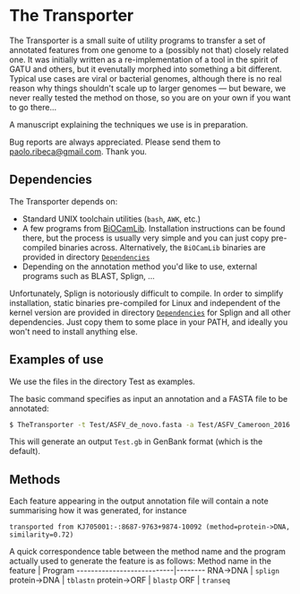 # The Transporter

The Transporter is a small suite of utility programs to transfer a set of annotated features from one genome to a (possibly not that) closely related one. It was initially written as a re-implementation of a tool in the spirit of GATU and others, but it evenutally morphed into something a bit different. Typical use cases are viral or bacterial genomes, although there is no real reason why things shouldn't scale up to larger genomes &mdash; but beware, we never really tested the method on those, so you are on your own if you want to go there... 

A manuscript explaining the techniques we use is in preparation.

Bug reports are always appreciated. Please send them to [paolo.ribeca@gmail.com](mailto:paolo.ribeca@gmail.com). Thank you.

## Dependencies

The Transporter depends on:
* Standard UNIX toolchain utilities (`bash`, `AWK`, etc.)
* A few programs from [BiOCamLib](https://github.com/PaoloRibeca/BiOCamLib). Installation instructions can be found there, but the process is usually very simple and you can just copy pre-compiled binaries across. Alternatively, the `BiOCamLib` binaries are provided in directory [`Dependencies`](Dependencies)
* Depending on the annotation method you'd like to use, external programs such as BLAST, Splign, ...

Unfortunately, Splign is notoriously difficult to compile. In order to simplify installation, static binaries pre-compiled for Linux and independent of the kernel version are provided in directory [`Dependencies`](Dependencies) for Splign and all other dependencies. Just copy them to some place in your PATH, and ideally you won't need to install anything else.

## Examples of use

We use the files in the directory Test as examples.

The basic command specifies as input an annotation and a FASTA file to be annotated:

```bash
$ TheTransporter -t Test/ASFV_de_novo.fasta -a Test/ASFV_Cameroon_2016.gbk -o Test
```
This will generate an output `Test.gb` in GenBank format (which is the default).

## Methods

Each feature appearing in the output annotation file will contain a note summarising how it was generated, for instance
```
transported from KJ705001:-:8687-9763+9874-10092 (method=protein->DNA, similarity=0.72)
```
A quick correspondence table between the method name and the program actually used to generate the feature is as follows:
Method name in the feature | Program
---------------------------|--------
RNA->DNA                   | `splign`
protein->DNA               | `tblastn`
protein->ORF               | `blastp`
ORF                        | `transeq`
